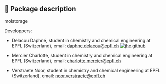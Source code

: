 ## 🧪 Package description

molstorage

Developpers:

- Delacou Daphné, student in chemistry and chemical engineering at EPFL (Switzerland), email: daphne.delacou@epfl.ch
[![jhc github](https://img.shields.io/badge/GitHub-ddelacou-181717.svg?style=flat&logo=github)](https://github.com/ddelacou)

- Mercier Charlotte, student in chemistry and chemical engineering at EPFL (Switzerland), email: charlotte.mercier@epfl.ch
- Verstraete Noor, student in chemistry and chemical engineering at EPFL (Switzerland), email: noor.verstraete@epfl.ch
    
